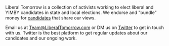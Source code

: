 Liberal Tomorrow is a collection of activists working to elect liberal and YIMBY candidates in state and local elections. We endorse and "bundle" money for [candidates](/candidates) that share our views.

Email us at [Team@LiberalTomorrow.com](mailto:Team@LiberalTomorrow.com) or DM us on [Twitter](https://twitter.com/LiberalTomorrow) to get in touch with us. Twitter is the best platform to get regular updates about our candidates and our ongoing work.

